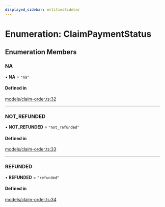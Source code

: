 ```yaml
---
displayed_sidebar: entitiesSidebar
---
```


# Enumeration: ClaimPaymentStatus

## Enumeration Members

### NA

• **NA** = ``"na"``

#### Defined in

[models/claim-order.ts:32](https://github.com/medusajs/medusa/blob/35df4962f/packages/medusa/src/models/claim-order.ts#L32)

___

### NOT\_REFUNDED

• **NOT\_REFUNDED** = ``"not_refunded"``

#### Defined in

[models/claim-order.ts:33](https://github.com/medusajs/medusa/blob/35df4962f/packages/medusa/src/models/claim-order.ts#L33)

___

### REFUNDED

• **REFUNDED** = ``"refunded"``

#### Defined in

[models/claim-order.ts:34](https://github.com/medusajs/medusa/blob/35df4962f/packages/medusa/src/models/claim-order.ts#L34)
